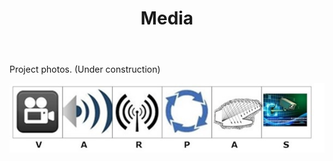 ﻿---
layout: page
title: Media
permalink: /Media/
---

<html>

<body>

<p>Project photos. (Under construction)</p>

<img src = "Logo Big.jpg" alt = "Logo of Varpas.png"/>


</body>

</html>
